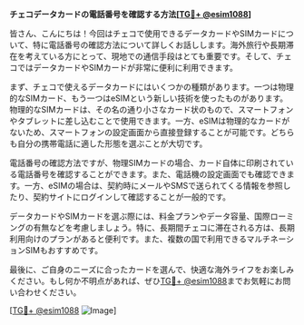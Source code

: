 **チェコデータカードの電話番号を確認する方法[[TG💪+ @esim1088](https://t.me/s/esim1088)]**

皆さん、こんにちは！今回はチェコで使用できるデータカードやSIMカードについて、特に電話番号の確認方法について詳しくお話しします。海外旅行や長期滞在を考えている方にとって、現地での通信手段はとても重要です。そして、チェコではデータカードやSIMカードが非常に便利に利用できます。

まず、チェコで使えるデータカードにはいくつかの種類があります。一つは物理的なSIMカード、もう一つはeSIMという新しい技術を使ったものがあります。物理的なSIMカードは、その名の通り小さなカード状のもので、スマートフォンやタブレットに差し込むことで使用できます。一方、eSIMは物理的なカードがないため、スマートフォンの設定画面から直接登録することが可能です。どちらも自分の携帯電話に適した形態を選ぶことが大切です。

電話番号の確認方法ですが、物理SIMカードの場合、カード自体に印刷されている電話番号を確認することができます。また、電話機の設定画面でも確認できます。一方、eSIMの場合は、契約時にメールやSMSで送られてくる情報を参照したり、契約サイトにログインして確認することが一般的です。

データカードやSIMカードを選ぶ際には、料金プランやデータ容量、国際ローミングの有無などを考慮しましょう。特に、長期間チェコに滞在される方は、長期利用向けのプランがあると便利です。また、複数の国で利用できるマルチネーションSIMもおすすめです。

最後に、ご自身のニーズに合ったカードを選んで、快適な海外ライフをお楽しみください。もし何か不明点があれば、ぜひ[TG💪+ @esim1088](https://t.me/s/esim1088)までお気軽にお問い合わせください。

[[TG💪+ @esim1088](https://t.me/s/esim1088) ![Image](https://i.postimg.cc/Y0z9fWf4/image.png)]